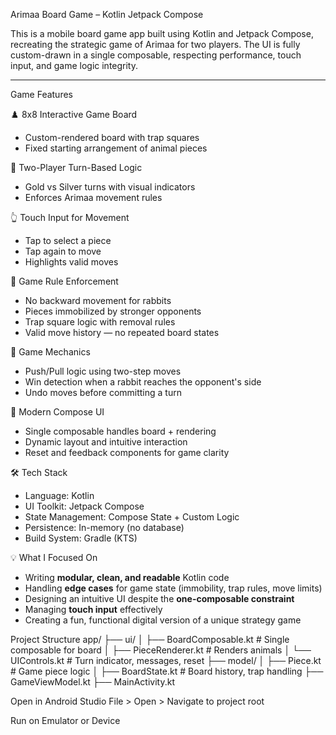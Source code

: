  Arimaa Board Game – Kotlin Jetpack Compose

This is a mobile board game app built using Kotlin and Jetpack Compose, recreating the strategic game of Arimaa for two players. The UI is fully custom-drawn in a single composable, respecting performance, touch input, and game logic integrity.

---

 Game Features

♟️ 8x8 Interactive Game Board
  - Custom-rendered board with trap squares
  - Fixed starting arrangement of animal pieces

  🐇 Two-Player Turn-Based Logic
  - Gold vs Silver turns with visual indicators
  - Enforces Arimaa movement rules

  👆 Touch Input for Movement
  - Tap to select a piece
  - Tap again to move
  - Highlights valid moves

  🚫 Game Rule Enforcement
  - No backward movement for rabbits
  - Pieces immobilized by stronger opponents
  - Trap square logic with removal rules
  - Valid move history — no repeated board states

  🧠 Game Mechanics
  - Push/Pull logic using two-step moves
  - Win detection when a rabbit reaches the opponent's side
  - Undo moves before committing a turn

  📱 Modern Compose UI
  - Single composable handles board + rendering
  - Dynamic layout and intuitive interaction
  - Reset and feedback components for game clarity



 🛠️ Tech Stack

- Language: Kotlin
- UI Toolkit: Jetpack Compose
- State Management: Compose State + Custom Logic
- Persistence: In-memory (no database)
- Build System: Gradle (KTS)


💡 What I Focused On

- Writing **modular, clean, and readable** Kotlin code
- Handling **edge cases** for game state (immobility, trap rules, move limits)
- Designing an intuitive UI despite the **one-composable constraint**
- Managing **touch input** effectively
- Creating a fun, functional digital version of a unique strategy game

Project Structure
  app/
├── ui/
│ ├── BoardComposable.kt # Single composable for board
│ ├── PieceRenderer.kt # Renders animals
│ └── UIControls.kt # Turn indicator, messages, reset
├── model/
│ ├── Piece.kt # Game piece logic
│ ├── BoardState.kt # Board history, trap handling
├── GameViewModel.kt
├── MainActivity.kt

Open in Android Studio 
   File > Open > Navigate to project root

Run on Emulator or Device
   
